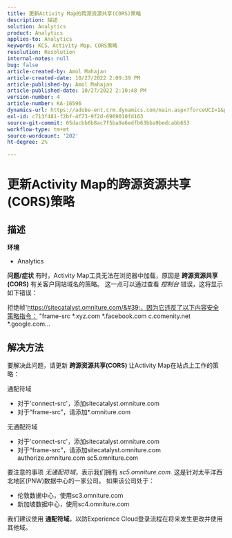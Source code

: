 ```yaml
---
title: 更新Activity Map的跨源资源共享(CORS)策略
description: 描述
solution: Analytics
product: Analytics
applies-to: Analytics
keywords: KCS、Activity Map、CORS策略
resolution: Resolution
internal-notes: null
bug: false
article-created-by: Amol Mahajan
article-created-date: 10/27/2022 2:09:39 PM
article-published-by: Amol Mahajan
article-published-date: 10/27/2022 2:10:48 PM
version-number: 4
article-number: KA-16596
dynamics-url: https://adobe-ent.crm.dynamics.com/main.aspx?forceUCI=1&pagetype=entityrecord&etn=knowledgearticle&id=92d4eefd-0056-ed11-bba2-6045bd006793
exl-id: c713f481-f2bf-4f73-9f2d-6969010fd163
source-git-commit: 05dacbb6b8ac7f5ba9a6edfb63bba9bedcabb653
workflow-type: tm+mt
source-wordcount: '202'
ht-degree: 2%

---
```


# 更新Activity Map的跨源资源共享(CORS)策略

## 描述

<b>环境 </b>
- Analytics



<b>问题/症状</b>
有时，Activity Map工具无法在浏览器中加载，原因是 <b>跨源资源共享(CORS)</b> 有关客户网站域名的策略。 这一点可以通过查看 *控制台* 错误，这将显示如下错误：

拒绝帧&#39;https://sitecatalyst.omniture.com/&#39;，因为它违反了以下内容安全策略指令： &quot;frame-src \*.xyz.com \*.facebook.com c.comenity.net \*.google.com...


## 解决方法


要解决此问题，请更新 <b>跨源资源共享(CORS) </b>让Activity Map在站点上工作的策略：

通配符域

- 对于&#39;connect-src&#39;，添加sitecatalyst.omniture.com
- 对于“frame-src”，请添加\*.omniture.com


无通配符域

- 对于&#39;connect-src&#39;，添加sitecatalyst.omniture.com
- 对于“frame-src”，请添加sitecatalyst.omniture.com authorize.omniture.com sc5.omniture.com


要注意的事项 *无通配符域*，表示我们拥有 *sc5.omniture.com*. 这是针对太平洋西北地区(PNW)数据中心的一家公司。 如果该公司处于：

- 伦敦数据中心，使用sc3.omniture.com
- 新加坡数据中心，使用sc4.omniture.com


我们建议使用 <b>通配符域</b>，以防Experience Cloud登录流程在将来发生更改并使用其他域。
